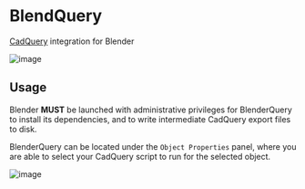 # BlendQuery
[CadQuery](https://github.com/CadQuery/cadquery) integration for Blender

![image](https://user-images.githubusercontent.com/7185241/208252834-c1cdd4eb-b37c-4fd0-bf71-3cdb8ad4bca0.png)

## Usage
Blender **MUST** be launched with administrative privileges for BlenderQuery to install its dependencies, and to write intermediate CadQuery export files to disk.

BlenderQuery can be located under the `Object Properties` panel, where you are able to select your CadQuery script to run for the selected object.

![image](https://user-images.githubusercontent.com/7185241/208253188-d1c5ec1f-7524-47b7-993a-f2a8f5d10ad6.png)
